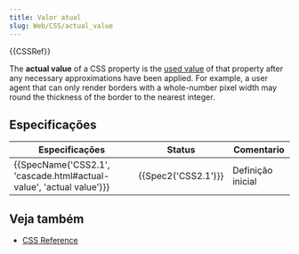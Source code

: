 ```yaml
---
title: Valor atual
slug: Web/CSS/actual_value
---
```


{{CSSRef}}

The **actual value** of a CSS property is the [used value](/pt-BR/docs/Web/CSS/used_value) of that property after any necessary approximations have been applied. For example, a user agent that can only render borders with a whole-number pixel width may round the thickness of the border to the nearest integer.

## Especificações

| Especificações                                                                           | Status                   | Comentario        |
| ---------------------------------------------------------------------------------------- | ------------------------ | ----------------- |
| {{SpecName('CSS2.1', 'cascade.html#actual-value', 'actual value')}} | {{Spec2('CSS2.1')}} | Definição inicial |

## Veja também

- [CSS Reference](/pt-BR/docs/Web/CSS/Reference)
